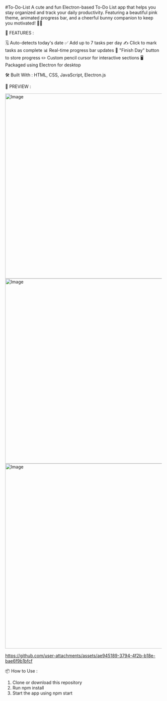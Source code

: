 #To-Do-List
A cute and fun Electron-based To-Do List app that helps you stay organized and track your daily productivity. Featuring a beautiful pink theme, animated progress bar, and a cheerful bunny companion to keep you motivated! 🐰✨

🚀 FEATURES :

🗓️ Auto-detects today's date 
✅ Add up to 7 tasks per day 
✍️ Click to mark tasks as complete 
📊 Real-time progress bar updates 
🎯 "Finish Day" button to store progress 
✏️ Custom pencil cursor for interactive sections 
🖥️ Packaged using Electron for desktop

🛠️ Built With : HTML, CSS, JavaScript, 
                 Electron.js

📸 PREVIEW  :

<img width="536" height="593" alt="Image" src="https://github.com/user-attachments/assets/19eb760b-f5fe-4c6c-b18f-f6c4fba93e7a" />
<img width="536" height="593" alt="Image" src="https://github.com/user-attachments/assets/25d52b75-5451-49ba-aca3-ca43b5f2e7c8" />
<img width="536" height="593" alt="Image" src="https://github.com/user-attachments/assets/51e941e3-5058-404f-a5de-d005349384c4" />

https://github.com/user-attachments/assets/ae945189-3794-4f2b-b18e-bae6f9b1bfcf

📦 How to Use :

1. Clone or download this repository
2. Run npm install
3. Start the app using npm start
